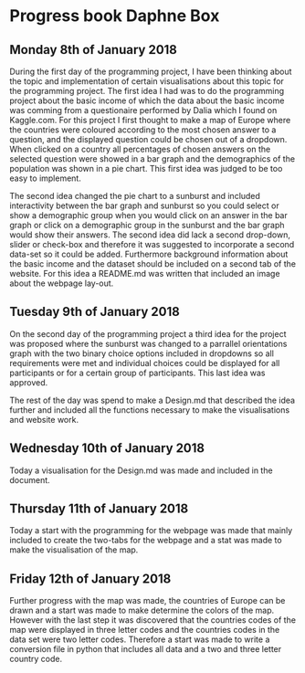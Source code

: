 # Progress book Daphne Box

## Monday 8th of January 2018
During the first day of the programming project, I have been thinking about the topic and implementation of certain visualisations about this topic for the programming project.
The first idea I had was to do the programming project about the basic income of which the data about the basic income was comming from a questionaire performed by Dalia which I found on Kaggle.com. For this project I first thought to make a map of Europe where the countries were coloured according to the most chosen answer to a question, and the displayed question could be chosen out of a dropdown. When clicked on a country all percentages of chosen answers on the selected question were showed in a bar graph and the demographics of the population was shown in a pie chart. This first idea was judged to be too easy to implement.

The second idea changed the pie chart to a sunburst and included interactivity between the bar graph and sunburst so you could select or show a demographic group when you would click on an answer in the bar graph or click on a demographic group in the sunburst and the bar graph would show their answers. The second idea did lack a second drop-down, slider or check-box and therefore it was suggested to incorporate a second data-set so it could be added. Furthermore background information about the basic income and the dataset should be included on a second tab of the website. For this idea a README.md was written that included an image about the webpage lay-out. 

## Tuesday 9th of January 2018
On the second day of the programming project a third idea for the project was proposed where the sunburst was changed to a parrallel orientations graph with the two binary choice options included in dropdowns so all requirements were met and individual choices could be displayed for all participants or for a certain group of participants. This last idea was approved.

The rest of the day was spend to make a Design.md that described the idea further and included all the functions necessary to make the visualisations and website work.

## Wednesday 10th of January 2018
Today a visualisation for the Design.md was made and included in the document.

## Thursday 11th of January 2018
Today a start with the programming for the webpage was made that mainly included to create the two-tabs for the webpage and a stat was made to make the visualisation of the map.

## Friday 12th of January 2018
Further progress with the map was made, the countries of Europe can be drawn and a start was made to make determine the colors of the map. However with the last step it was discovered that the countries codes of the map were displayed in three letter codes and the countries codes in the data set were two letter codes. Therefore a start was made to write a conversion file in python that includes all data and a two and three letter country code.
